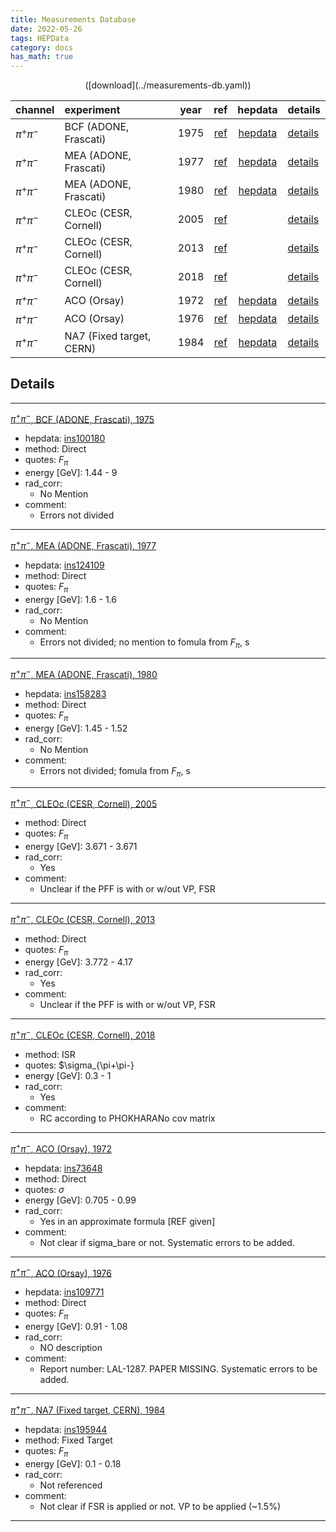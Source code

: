 ```yaml
---
title: Measurements Database
date: 2022-05-26
tags: HEPData
category: docs
has_math: true
---
```

<a /><!-- TEASER_END -->

<center>([download](../measurements-db.yaml))</center>

|channel      |experiment               | year |                       ref                        |                       hepdata                       |details                        |
|:------------|:------------------------|:----:|:------------------------------------------------:|:---------------------------------------------------:|:------------------------------|
|$\pi^+\pi^-$ |BCF (ADONE, Frascati)    | 1975 | [ref](https://inspirehep.net/literature/100180)  | [hepdata](https://www.hepdata.net/record/ins100180) |[details](#inspirehep-100180)  |
|$\pi^+\pi^-$ |MEA (ADONE, Frascati)    | 1977 | [ref](https://inspirehep.net/literature/124109)  | [hepdata](https://www.hepdata.net/record/ins124109) |[details](#inspirehep-124109)  |
|$\pi^+\pi^-$ |MEA (ADONE, Frascati)    | 1980 | [ref](https://inspirehep.net/literature/158283)  | [hepdata](https://www.hepdata.net/record/ins158283) |[details](#inspirehep-158283)  |
|$\pi^+\pi^-$ |CLEOc (CESR, Cornell)    | 2005 | [ref](https://inspirehep.net/literature/693873)  |                                                     |[details](#inspirehep-693873)  |
|$\pi^+\pi^-$ |CLEOc (CESR, Cornell)    | 2013 | [ref](https://inspirehep.net/literature/1189656) |                                                     |[details](#inspirehep-1189656) |
|$\pi^+\pi^-$ |CLEOc (CESR, Cornell)    | 2018 | [ref](https://inspirehep.net/literature/1643020) |                                                     |[details](#inspirehep-1643020) |
|$\pi^+\pi^-$ |ACO (Orsay)              | 1972 |  [ref](https://inspirehep.net/literature/73648)  | [hepdata](https://www.hepdata.net/record/ins73648)  |[details](#inspirehep-73648)   |
|$\pi^+\pi^-$ |ACO (Orsay)              | 1976 | [ref](https://inspirehep.net/literature/109771)  | [hepdata](https://www.hepdata.net/record/ins109771) |[details](#inspirehep-109771)  |
|$\pi^+\pi^-$ |NA7 (Fixed target, CERN) | 1984 | [ref](https://inspirehep.net/literature/195944)  | [hepdata](https://www.hepdata.net/record/ins195944) |[details](#inspirehep-195944)  |

## Details

----
<a name="inspirehep-100180"></a>[$\pi^+\pi^-$, BCF (ADONE, Frascati), 1975](https://inspirehep.net/literature/100180)

* hepdata: [ins100180](https://www.hepdata.net/record/ins100180)
* method: Direct
* quotes: $F_\pi$
* energy \[GeV\]: 1.44 - 9
* rad_corr:
    * No Mention
* comment:
    * Errors not divided
----
<a name="inspirehep-124109"></a>[$\pi^+\pi^-$, MEA (ADONE, Frascati), 1977](https://inspirehep.net/literature/124109)

* hepdata: [ins124109](https://www.hepdata.net/record/ins124109)
* method: Direct
* quotes: $F_\pi$
* energy \[GeV\]: 1.6 - 1.6
* rad_corr:
    * No Mention
* comment:
    * Errors not divided; no mention to fomula from $F_\pi$, s
----
<a name="inspirehep-158283"></a>[$\pi^+\pi^-$, MEA (ADONE, Frascati), 1980](https://inspirehep.net/literature/158283)

* hepdata: [ins158283](https://www.hepdata.net/record/ins158283)
* method: Direct
* quotes: $F_\pi$
* energy \[GeV\]: 1.45 - 1.52
* rad_corr:
    * No Mention
* comment:
    * Errors not divided; fomula from $F_\pi$, s
----
<a name="inspirehep-693873"></a>[$\pi^+\pi^-$, CLEOc (CESR, Cornell), 2005](https://inspirehep.net/literature/693873)

* method: Direct
* quotes: $F_\pi$
* energy \[GeV\]: 3.671 - 3.671
* rad_corr:
    * Yes
* comment:
    * Unclear if the PFF is with or w/out VP, FSR
----
<a name="inspirehep-1189656"></a>[$\pi^+\pi^-$, CLEOc (CESR, Cornell), 2013](https://inspirehep.net/literature/1189656)

* method: Direct
* quotes: $F_\pi$
* energy \[GeV\]: 3.772 - 4.17
* rad_corr:
    * Yes
* comment:
    * Unclear if the PFF is with or w/out VP, FSR
----
<a name="inspirehep-1643020"></a>[$\pi^+\pi^-$, CLEOc (CESR, Cornell), 2018](https://inspirehep.net/literature/1643020)

* method: ISR
* quotes: $\sigma_{\pi+\pi-}
* energy \[GeV\]: 0.3 - 1
* rad_corr:
    * Yes
* comment:
    * RC according to PHOKHARANo cov matrix
----
<a name="inspirehep-73648"></a>[$\pi^+\pi^-$, ACO (Orsay), 1972](https://inspirehep.net/literature/73648)

* hepdata: [ins73648](https://www.hepdata.net/record/ins73648)
* method: Direct
* quotes: $\sigma$
* energy \[GeV\]: 0.705 - 0.99
* rad_corr:
    * Yes in an approximate formula \[REF given\]
* comment:
    * Not clear if sigma_bare or not. Systematic errors to be added.
----
<a name="inspirehep-109771"></a>[$\pi^+\pi^-$, ACO (Orsay), 1976](https://inspirehep.net/literature/109771)

* hepdata: [ins109771](https://www.hepdata.net/record/ins109771)
* method: Direct
* quotes: $F_\pi$
* energy \[GeV\]: 0.91 - 1.08
* rad_corr:
    * NO description
* comment:
    * Report number: LAL-1287. PAPER MISSING. Systematic errors to be added.
----
<a name="inspirehep-195944"></a>[$\pi^+\pi^-$, NA7 (Fixed target, CERN), 1984](https://inspirehep.net/literature/195944)

* hepdata: [ins195944](https://www.hepdata.net/record/ins195944)
* method: Fixed Target
* quotes: $F_\pi$
* energy \[GeV\]: 0.1 - 0.18
* rad_corr:
    * Not referenced
* comment:
    * Not clear if FSR is applied or not. VP to be applied (\~1.5%)
----
